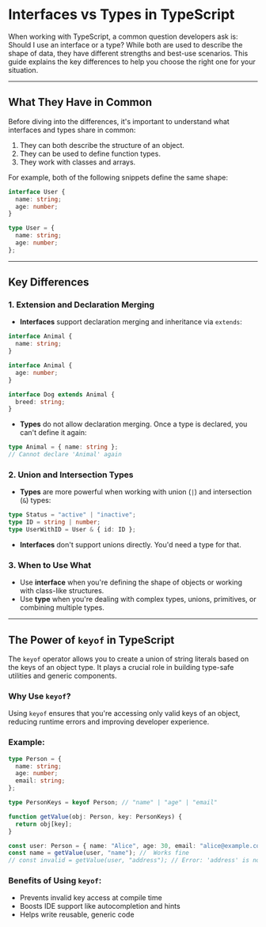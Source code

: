 # Interfaces vs Types in TypeScript

When working with TypeScript, a common question developers ask is: Should I use an interface or a type? While both are used to describe the shape of data, they have different strengths and best-use scenarios. This guide explains the key differences to help you choose the right one for your situation.

---

## What They Have in Common

Before diving into the differences, it's important to understand what interfaces and types share in common:

1. They can both describe the structure of an object.
2. They can be used to define function types.
3. They work with classes and arrays.

For example, both of the following snippets define the same shape:

```ts
interface User {
  name: string;
  age: number;
}

type User = {
  name: string;
  age: number;
};
```

---

## Key Differences

### 1. Extension and Declaration Merging

* **Interfaces** support declaration merging and inheritance via `extends`:

```ts
interface Animal {
  name: string;
}

interface Animal {
  age: number;
}

interface Dog extends Animal {
  breed: string;
}
```

* **Types** do not allow declaration merging. Once a type is declared, you can't define it again:

```ts
type Animal = { name: string };
// Cannot declare 'Animal' again
```

### 2. Union and Intersection Types

* **Types** are more powerful when working with union (`|`) and intersection (`&`) types:

```ts
type Status = "active" | "inactive";
type ID = string | number;
type UserWithID = User & { id: ID };
```

* **Interfaces** don't support unions directly. You'd need a type for that.

### 3. When to Use What

* Use **interface** when you're defining the shape of objects or working with class-like structures.
* Use **type** when you're dealing with complex types, unions, primitives, or combining multiple types.

---

## The Power of `keyof` in TypeScript

The `keyof` operator allows you to create a union of string literals based on the keys of an object type. It plays a crucial role in building type-safe utilities and generic components.

### Why Use `keyof`?

Using `keyof` ensures that you're accessing only valid keys of an object, reducing runtime errors and improving developer experience.

### Example:

```ts
type Person = {
  name: string;
  age: number;
  email: string;
};

type PersonKeys = keyof Person; // "name" | "age" | "email"

function getValue(obj: Person, key: PersonKeys) {
  return obj[key];
}

const user: Person = { name: "Alice", age: 30, email: "alice@example.com" };
const name = getValue(user, "name"); //  Works fine
// const invalid = getValue(user, "address"); // Error: 'address' is not a valid key
```

### Benefits of Using `keyof`:

* Prevents invalid key access at compile time
* Boosts IDE support like autocompletion and hints
* Helps write reusable, generic code

